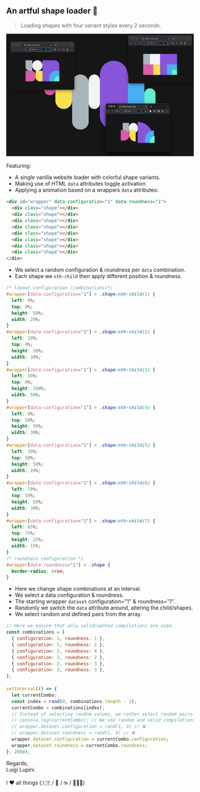 ## An artful shape loader 🎨

> Loading shapes with four variant styles every 2 seconds.

![alt text](./capture.png)

Featuring:

- A single vanilla website loader with colorful shape variants.
- Making use of HTML `data` attributes toggle activation.
- Applying a animation based on a wrappers `data` attributes:

```html
<div id="wrapper" data-configuration="1" data-roundness="1">
  <div class="shape"></div>
  <div class="shape"></div>
  <div class="shape"></div>
  <div class="shape"></div>
  <div class="shape"></div>
  <div class="shape"></div>
  <div class="shape"></div>
  <div class="shape"></div>
</div>
```

- We select a random configuration & roundness per `data` combination.
- Each shape we `nth-child` then apply different position & roundness.

```css
/* layout configuration (combinations)*/
#wrapper[data-configuration="1"] > .shape:nth-child(1) {
  left: 0%;
  top: 0%;
  height: 50%;
  width: 20%;
}
#wrapper[data-configuration="1"] > .shape:nth-child(2) {
  left: 20%;
  top: 0%;
  height: 50%;
  width: 30%;
}
#wrapper[data-configuration="1"] > .shape:nth-child(3) {
  left: 50%;
  top: 0%;
  height: 100%;
  width: 50%;
}
#wrapper[data-configuration="1"] > .shape:nth-child(4) {
  left: 0%;
  top: 50%;
  height: 50%;
  width: 30%;
}
#wrapper[data-configuration="1"] > .shape:nth-child(5) {
  left: 30%;
  top: 50%;
  height: 50%;
  width: 20%;
}
#wrapper[data-configuration="1"] > .shape:nth-child(6) {
  left: 70%;
  top: 50%;
  height: 50%;
  width: 30%;
}
#wrapper[data-configuration="1"] > .shape:nth-child(7) {
  left: 85%;
  top: 75%;
  height: 25%;
  width: 15%;
}
/* roundness configuration */
#wrapper[data-roundness="1"] > .shape {
  border-radius: 6rem;
}
```

- Here we change shape combinations at an interval.
- We select a data configuration & roundness.
- The starting wrapper `dataset` configuration="1" & roundness="1".
- Randomly we switch the `data` attribute around, altering the child/shapes.
- We select random and defined pairs from the array.

```js
// Here we ensure that only valid/wanted compilations are used.
const combinations = [
  { configuration: 1, roundness: 1 },
  { configuration: 1, roundness: 2 },
  { configuration: 1, roundness: 4 },
  { configuration: 2, roundness: 2 },
  { configuration: 2, roundness: 3 },
  { configuration: 3, roundness: 3 },
];

setInterval(() => {
  let currentCombo;
  const index = rand(0, combinations.length - 1);
  currentCombo = combinations[index];
  // Instead of selecting random values, we rather select random pairs:
  // console.log(currentCombo); // We use random and valid compilations :)
  // wrapper.dataset.configuration = rand(1, 3) // ❌
  // wrapper.dataset.roundness = rand(1, 4) // ❌
  wrapper.dataset.configuration = currentCombo.configuration;
  wrapper.dataset.roundness = currentCombo.roundness;
}, 2000);
```

Regards, <br />
Luigi Lupini <br />
<br />
I ❤️ all things (🇮🇹 / 🛵 / ☕️ / 👨‍👩‍👧)<br />
